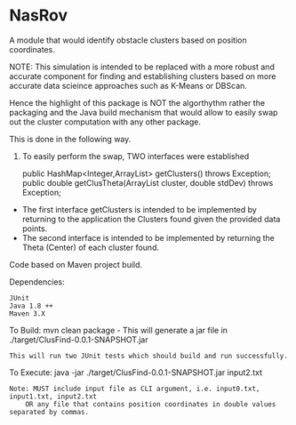 # NasRov
A module that would identify obstacle clusters based on position coordinates.

NOTE: This simulation is intended to be replaced with a more robust and accurate component for finding and establishing clusters based on more accurate data scieince approaches such as K-Means or DBScan. 

Hence the highlight of this package is NOT the algorthythm rather the packaging and the Java build mechanism that would allow to easily swap out the cluster computation with any other package.

This is done in the following way.

1. To easily perform the swap, TWO interfaces were established
  
  
    public HashMap<Integer,ArrayList> getClusters() throws Exception;
	  public double getClusTheta(ArrayList<Double> cluster, double stdDev) throws Exception;
  
  - The first interface getClusters is intended to be implemented by returning to the application the Clusters found given the provided data points.
  - The second interface is intended to be implemented by returning the Theta (Center) of each cluster found.
  
  
 

Code based on Maven project build. 

Dependencies: 

	JUnit
	Java 1.8 ++
	Maven 3.X
	
	
To Build: 
	mvn clean package - This will generate a jar file in ./target/ClusFind-0.0.1-SNAPSHOT.jar
	
	This will run two JUnit tests which should build and run successfully.
	
To Execute: 
	java -jar ./target/ClusFind-0.0.1-SNAPSHOT.jar input2.txt
	
	Note: MUST include input file as CLI argument, i.e. input0.txt, input1.txt, input2.txt
		OR any file that contains position coordinates in double values separated by commas.
		

		

 
  
  
  
  
  
  
  
  
  
  

